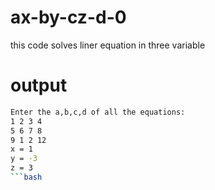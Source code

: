# ax-by-cz-d-0
this code solves liner equation in three variable

# output
```bash
Enter the a,b,c,d of all the equations:
1 2 3 4
5 6 7 8 
9 1 2 12
x = 1
y = -3
z = 3
```bash
